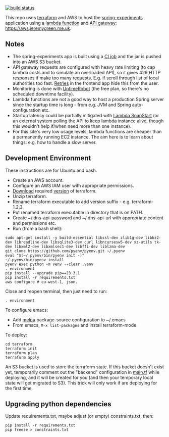 [![build status](https://github.com/jg210/aws-experiments/actions/workflows/checks.yml/badge.svg)](https://github.com/jg210/aws-experiments/actions/workflows/checks.yml)

This repo uses [terraform](https://www.terraform.io/) and AWS to host the [spring-experiments](https://github.com/jg210/spring-experiments) application using a [lambda function](https://aws.amazon.com/pm/lambda/) and [API gateway](https://aws.amazon.com/api-gateway/): https://aws.jeremygreen.me.uk.

## Notes

* The spring-experiments app is built using a [CI job](https://github.com/jg210/spring-experiments/actions/workflows/checks.yml) and the jar is pushed into an AWS S3 bucket.
* API gateway requests are configured with heavy rate limiting (to cap lambda costs and to simulate an overloaded API), so it gives 429 HTTP responses if make too many requests. E.g. if scroll through list of local authorities too fast. [Retries](https://github.com/jg210/spring-experiments/pull/41) in the frontend app hide this from the user.
* Monitoring is done with [UptimeRobot](https://stats.uptimerobot.com/kD80YhnAzD) (the free plan, so there's no scheduled downtime facility).
* Lambda functions are not a good way to host a production Spring server since the startup time is long - from e.g. JVM and Spring auto-configuration etc.
* Startup latency could be partially mitigated with [Lambda SnapStart](https://docs.aws.amazon.com/lambda/latest/dg/snapstart.html) (or an external system polling the API to keep lambda instance alive, though this wouldn't help if/when need more than one instance).
* For this site's very low usage levels, lambda functions are cheaper than a permanently running EC2 instance. The aim here is to learn about things: e.g. how to handle a slow server.

## Development Environment

These instructions are for Ubuntu and bash.

* Create an AWS account.
* Configure an AWS IAM user with appropriate permissions.
* [Download](https://www.terraform.io/downloads.html) required [version](terraform/main.tf) of terraform.
* Unzip terraform.
* Rename terraform executable to add version suffix - e.g. terraform-1.2.3.
* Put renamed terraform executable in directory that is on PATH.
* Create ~/.dns-api-password and ~/.dns-api-url with appropriate content and permissions etc.
* Run (from a bash shell):

```
sudo apt-get install -y build-essential libssl-dev zlib1g-dev libbz2-dev libreadline-dev libsqlite3-dev curl libncursesw5-dev xz-utils tk-dev libxml2-dev libxmlsec1-dev libffi-dev liblzma-dev
git clone https://github.com/pyenv/pyenv.git ~/.pyenv
eval "$(~/.pyenv/bin/pyenv init -)"
~/.pyenv/bin/pyenv install
pyenv exec python -m venv --clear .venv
. environment
pip install --upgrade pip==23.3.1
pip install -r requirements.txt
aws configure # eu-west-1, json.
```

Close and reopen terminal, then just need to run:

```
. environment
```

To configure emacs:

* Add [melpa](https://www.emacswiki.org/emacs/MELPA) package-source configuration to ~/.emacs
* From emacs, `M-x list-packages` and install terraform-mode.

To deploy:

```
cd terraform
terraform init
terraform plan
terraform apply
```

An S3 bucket is used to store the terraform state. If this bucket doesn't exist yet, temporarily comment out the "backend" configuration in [main.tf](main.tf) while deploying, and it will be created for you (and then your temporary local state will get migrated to S3). This trick will only work if are deploying for the first time.

## Upgrading python dependencies

Update requirements.txt, maybe adjust (or empty) constraints.txt, then:

```
pip install -r requirements.txt
pip freeze > constraints.txt
```